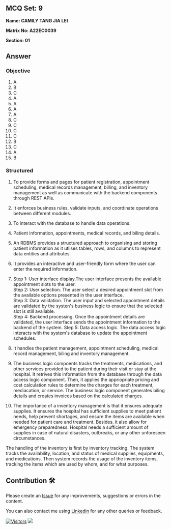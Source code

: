 ## MCQ Set: 9

**Name: CAMILY TANG JIA LEI**

**Matrix No: A22EC0039**

**Section: 01**

## Answer
### Objective
1. A
2. B
3. C
4. A
5. A
6. A
7. A
8. C
9. C
10. C
11. C
12. B
13. C
14. A
15. B

### Structured
1. To provide forms and pages for patient registration, appointment scheduling, medical records management, billing, and inventory management as well as communicate with the backend components through REST APIs.

2. It enforces business rules, validate inputs, and coordinate operations between different modules.

3. To interact with the database to handle data operations.

4. Patient information, appointments, medical records, and biling details.

5. An RDBMS provides a structured approach to organising and storing patient information as it utlises tables, rows, and columns to represent data entities and attributes.

6. It provides an interactive and user-friendly form where the user can enter the required information.

7. Step 1: User interface display.The user interface presents the available appointment slots to the user. <br>
Step 2: User selection. The user select a desired appointment slot from the available options presented in the user interface. <br>
Step 3: Data validation. The user input and selected appointment details are validated by the systen's business logic to ensure that the selected slot is still available. <br>
Step 4: Backend processing. Once the appointment details are validated, the user interface sends the appointment information to the backend of the system.
Step 5: Data access logic. The data access logic interacts with the system's database to update the appointment schedules.

8. It handles the patient management, appointment scheduling, medical record management, biling and inventory management.

9. The business logic compoents tracks the treatments, medications, and other services provided to the patient during their visit or stay at the hospital. It retrives this information from the database through the data access logic component. Then, it applies the appriopriate pricing and cost calculation rules to determine the charges for each treatment, mediacation, or service. The business logic component generates biling details and creates invoices based on the calculated charges.

10. The importance of a inventory management is that it ensures adequate supplies. It ensures the hospital has sufficient supplies to meet patient needs, help prevent shortages, and ensure the items are available when needed for patient care and treatment. Besides. it also allow for emergency preparedness. Hospital needs a sufficient amount of supplies in case of natural disasters, outbreaks, or any other unforeseen circumstances.

The handling of the inventory is first by inventory tracking. The system tracks the availability, location, and status of medical supplies, equipments, and medications. Then system records the usage of the inventory items, tracking the items which are used by whom, and for what purposes. 

## Contribution 🛠️
Please create an [Issue](https://github.com/drshahizan/learn-php/issues) for any improvements, suggestions or errors in the content.

You can also contact me using [Linkedin](https://www.linkedin.com/in/drshahizan/) for any other queries or feedback.

[![Visitors](https://api.visitorbadge.io/api/visitors?path=https%3A%2F%2Fgithub.com%2Fdrshahizan&labelColor=%23697689&countColor=%23555555&style=plastic)](https://visitorbadge.io/status?path=https%3A%2F%2Fgithub.com%2Fdrshahizan)
![](https://hit.yhype.me/github/profile?user_id=81284918)